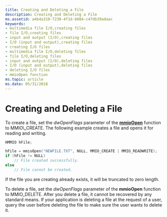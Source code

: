 ```yaml
---
title: Creating and Deleting a File
description: Creating and Deleting a File
ms.assetid: a4b4a310-7230-4f1d-b084-c47db39adaac
keywords:
- multimedia file I/O,creating files
- file I/O,creating files
- input and output (I/O),creating files
- I/O (input and output),creating files
- creating I/O files
- multimedia file I/O,deleting files
- file I/O,deleting files
- input and output (I/O),deleting files
- I/O (input and output),deleting files
- deleting I/O files
- mmioOpen function
ms.topic: article
ms.date: 05/31/2018
---
```


# Creating and Deleting a File

To create a file, set the *dwOpenFlags* parameter of the [**mmioOpen**](https://msdn.microsoft.com/en-us/library/Dd757331(v=VS.85).aspx) function to MMIO\_CREATE. The following example creates a file and opens it for reading and writing.


```C++
HMMIO hFile; 

hFile = mmioOpen("NEWFILE.TXT", NULL, MMIO_CREATE | MMIO_READWRITE); 
if (hFile != NULL) 
    // File created successfully. 
else 
    // File cannot be created. 
```



If the file you are creating already exists, it will be truncated to zero length.

To delete a file, set the *dwOpenFlags* parameter of the **mmioOpen** function to MMIO\_DELETE. After you delete a file, it cannot be recovered by any standard means. If your application is deleting a file at the request of a user, query the user before deleting the file to make sure the user wants to delete it.

 

 




